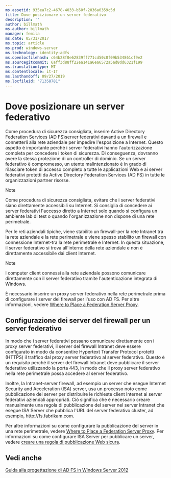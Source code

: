 ```yaml
---
ms.assetid: 935ea7c2-4678-4033-b50f-2036a0359c5d
title: Dove posizionare un server federativo
description: ''
author: billmath
ms.author: billmath
manager: femila
ms.date: 05/31/2017
ms.topic: article
ms.prod: windows-server
ms.technology: identity-adfs
ms.openlocfilehash: c64b28f0e62839ff771cd50c0f09b534861cf9e2
ms.sourcegitcommit: 6aff3d88ff22ea141a6ea6572a5ad8dd6321f199
ms.translationtype: MT
ms.contentlocale: it-IT
ms.lasthandoff: 09/27/2019
ms.locfileid: "71358781"
---
```

# <a name="where-to-place-a-federation-server"></a>Dove posizionare un server federativo

Come procedura di sicurezza consigliata, inserire Active Directory Federation Services \(AD FS\)server federativi davanti a un firewall e connetterli alla rete aziendale per impedire l'esposizione a Internet. Questo aspetto è importante perché i server federativi hanno l'autorizzazione completa per concedere i token di sicurezza. Di conseguenza, dovranno avere la stessa protezione di un controller di dominio. Se un server federativo è compromesso, un utente malintenzionato è in grado di rilasciare token di accesso completo a tutte le applicazioni Web e ai server federativi protetti da Active Directory Federation Services \(AD FS\) in tutte le organizzazioni partner risorse.  
  
> [!NOTE]  
> Come procedura di sicurezza consigliata, evitare che i server federativi siano direttamente accessibili su Internet. Si consiglia di concedere ai server federativi l'accesso diretto a Internet solo quando si configura un ambiente lab di test o quando l'organizzazione non dispone di una rete perimetrale.  
  
Per le reti aziendali tipiche, viene stabilito un firewall\-per la rete Intranet tra la rete aziendale e la rete perimetrale e viene spesso stabilito un firewall con connessione Internet\-tra la rete perimetrale e Internet. In questa situazione, il server federativo si trova all'interno della rete aziendale e non è direttamente accessibile dai client Internet.  
  
> [!NOTE]  
> I computer client connessi alla rete aziendale possono comunicare direttamente con il server federativo tramite l'autenticazione integrata di Windows.  
  
È necessario inserire un proxy server federativo nella rete perimetrale prima di configurare i server del firewall per l'uso con AD FS. Per altre informazioni, vedere [Where to Place a Federation Server Proxy](Where-to-Place-a-Federation-Server-Proxy.md).  
  
## <a name="configuring-your-firewall-servers-for-a-federation-server"></a>Configurazione dei server del firewall per un server federativo  
In modo che i server federativi possano comunicare direttamente con i proxy server federativi, il server del firewall Intranet deve essere configurato in modo da consentire Hypertext Transfer Protocol protetti \(HTTPS\) il traffico dal proxy server federativo al server federativo. Questo è un requisito perché il server del firewall Intranet deve pubblicare il server federativo utilizzando la porta 443, in modo che il proxy server federativo nella rete perimetrale possa accedere al server federativo.  
  
Inoltre, la Intranet\-server firewall, ad esempio un server che esegue Internet Security and Acceleration \(ISA\) server, usa un processo noto come pubblicazione del server per distribuire le richieste client Internet ai server federativi aziendali appropriati. Ciò significa che è necessario creare manualmente una regola di pubblicazione del server nel server Intranet che esegue ISA Server che pubblica l'URL del server federativo cluster, ad esempio, http:\/\/fs.fabrikam.com.  
  
Per altre informazioni su come configurare la pubblicazione del server in una rete perimetrale, vedere [Where to Place a Federation Server Proxy](Where-to-Place-a-Federation-Server-Proxy.md). Per informazioni su come configurare ISA Server per pubblicare un server, vedere [creare una regola di pubblicazione Web sicura](https://go.microsoft.com/fwlink/?LinkId=75182).  
  
## <a name="see-also"></a>Vedi anche
[Guida alla progettazione di AD FS in Windows Server 2012](AD-FS-Design-Guide-in-Windows-Server-2012.md)
